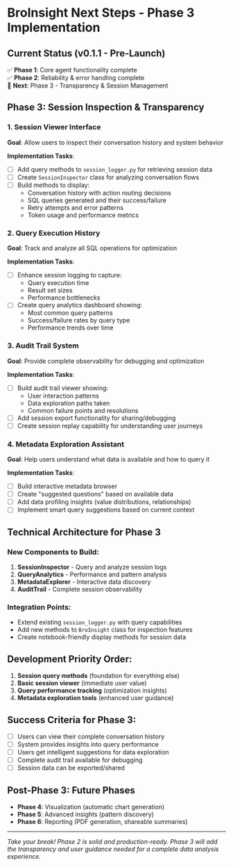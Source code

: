 # BroInsight Next Steps - Phase 3 Implementation

## Current Status (v0.1.1 - Pre-Launch)
✅ **Phase 1**: Core agent functionality complete  
✅ **Phase 2**: Reliability & error handling complete  
🎯 **Next**: Phase 3 - Transparency & Session Management

## Phase 3: Session Inspection & Transparency

### 1. Session Viewer Interface
**Goal**: Allow users to inspect their conversation history and system behavior

**Implementation Tasks**:
- [ ] Add query methods to `session_logger.py` for retrieving session data
- [ ] Create `SessionInspector` class for analyzing conversation flows
- [ ] Build methods to display:
  - Conversation history with action routing decisions
  - SQL queries generated and their success/failure
  - Retry attempts and error patterns
  - Token usage and performance metrics

### 2. Query Execution History
**Goal**: Track and analyze all SQL operations for optimization

**Implementation Tasks**:
- [ ] Enhance session logging to capture:
  - Query execution time
  - Result set sizes
  - Performance bottlenecks
- [ ] Create query analytics dashboard showing:
  - Most common query patterns
  - Success/failure rates by query type
  - Performance trends over time

### 3. Audit Trail System
**Goal**: Provide complete observability for debugging and optimization

**Implementation Tasks**:
- [ ] Build audit trail viewer showing:
  - User interaction patterns
  - Data exploration paths taken
  - Common failure points and resolutions
- [ ] Add session export functionality for sharing/debugging
- [ ] Create session replay capability for understanding user journeys

### 4. Metadata Exploration Assistant
**Goal**: Help users understand what data is available and how to query it

**Implementation Tasks**:
- [ ] Build interactive metadata browser
- [ ] Create "suggested questions" based on available data
- [ ] Add data profiling insights (value distributions, relationships)
- [ ] Implement smart query suggestions based on current context

## Technical Architecture for Phase 3

### New Components to Build:
1. **SessionInspector** - Query and analyze session logs
2. **QueryAnalytics** - Performance and pattern analysis
3. **MetadataExplorer** - Interactive data discovery
4. **AuditTrail** - Complete session observability

### Integration Points:
- Extend existing `session_logger.py` with query capabilities
- Add new methods to `BroInsight` class for inspection features
- Create notebook-friendly display methods for session data

## Development Priority Order:
1. **Session query methods** (foundation for everything else)
2. **Basic session viewer** (immediate user value)
3. **Query performance tracking** (optimization insights)
4. **Metadata exploration tools** (enhanced user guidance)

## Success Criteria for Phase 3:
- [ ] Users can view their complete conversation history
- [ ] System provides insights into query performance
- [ ] Users get intelligent suggestions for data exploration
- [ ] Complete audit trail available for debugging
- [ ] Session data can be exported/shared

## Post-Phase 3: Future Phases
- **Phase 4**: Visualization (automatic chart generation)
- **Phase 5**: Advanced insights (pattern discovery)
- **Phase 6**: Reporting (PDF generation, shareable summaries)

---
*Take your break! Phase 2 is solid and production-ready. Phase 3 will add the transparency and user guidance needed for a complete data analysis experience.*